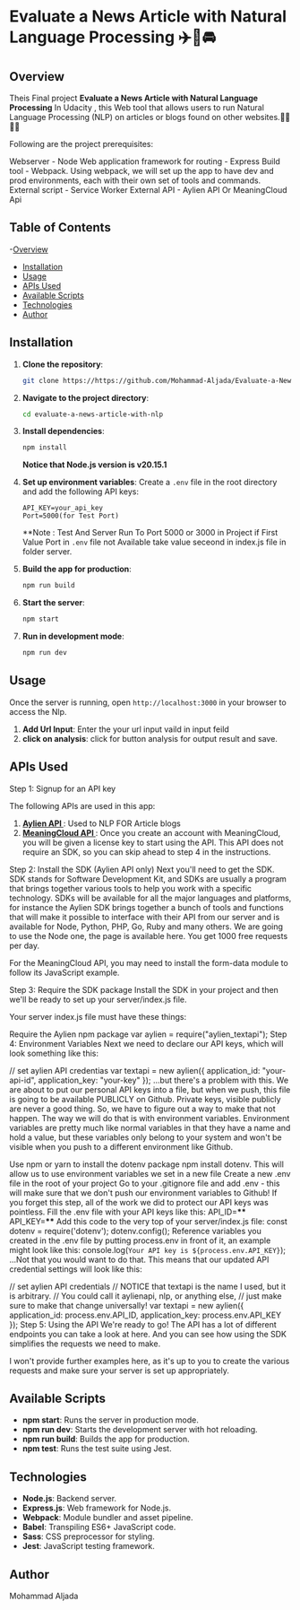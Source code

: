 # Evaluate a News Article with Natural Language Processing ✈️🚈🚘

## Overview

Theis Final project **Evaluate a News Article with Natural Language Processing** In Udacity , this Web tool that allows users to run Natural Language Processing (NLP) on articles or blogs found on other websites.🙎‍♀️🙎‍♂️

Following are the project prerequisites:

Webserver - Node Web application framework for routing - Express Build tool - Webpack. Using webpack, we will set up the app to have dev and prod environments, each with their own set of tools and commands. External script - Service Worker External API - Aylien API Or MeaningCloud Api

## Table of Contents

-[Overview](#overview)

- [Installation](#installation)
- [Usage](#usage)
- [APIs Used](#apis-used)
- [Available Scripts](#available-scripts)
- [Technologies](#technologies)
- [Author](#author)

## Installation

1. **Clone the repository**:

   ```bash
   git clone https://https://github.com/Mohammad-Aljada/Evaluate-a-News-Article-with-NLP.git
   ```

2. **Navigate to the project directory**:

   ```bash
   cd evaluate-a-news-article-with-nlp
   ```

3. **Install dependencies**:

   ```bash
   npm install
   ```

   **Notice that Node.js version is v20.15.1**

4. **Set up environment variables**:
   Create a `.env` file in the root directory and add the following API keys:

   ```
   API_KEY=your_api_key
   Port=5000(for Test Port)
   ```

   \*\*Note : Test And Server Run To Port 5000 or 3000 in Project if First Value Port in `.env` file
   not Available take value seceond in index.js file in folder server.

5. **Build the app for production**:

   ```bash
   npm run build
   ```

6. **Start the server**:

   ```bash
   npm start
   ```

7. **Run in development mode**:
   ```bash
   npm run dev
   ```

## Usage

Once the server is running, open `http://localhost:3000` in your browser to access the Nlp.

1. **Add Url Input**: Enter the your url input vaild in input feild
2. **click on analysis**: click for button analysis for output result and save.

## APIs Used

Step 1: Signup for an API key

The following APIs are used in this app:

1. **[Aylien API ](https://aylien.com/product/news-api/)**: Used to NLP FOR Article blogs
2. **[MeaningCloud API ](https://www.meaningcloud.com/developer/sentiment-analysis)**: Once you create an account with MeaningCloud, you will be given a license key to start using the API. This API does not require an SDK, so you can skip ahead to step 4 in the instructions.

Step 2: Install the SDK (Aylien API only)
Next you'll need to get the SDK. SDK stands for Software Development Kit, and SDKs are usually a program that brings together various tools to help you work with a specific technology. SDKs will be available for all the major languages and platforms, for instance the Aylien SDK brings together a bunch of tools and functions that will make it possible to interface with their API from our server and is available for Node, Python, PHP, Go, Ruby and many others. We are going to use the Node one, the page is available here. You get 1000 free requests per day.

For the MeaningCloud API, you may need to install the form-data module to follow its JavaScript example.

Step 3: Require the SDK package
Install the SDK in your project and then we'll be ready to set up your server/index.js file.

Your server index.js file must have these things:

Require the Aylien npm package
var aylien = require("aylien_textapi");
Step 4: Environment Variables
Next we need to declare our API keys, which will look something like this:

// set aylien API credentias
var textapi = new aylien({
application_id: "your-api-id",
application_key: "your-key"
});
...but there's a problem with this. We are about to put our personal API keys into a file, but when we push, this file is going to be available PUBLICLY on Github. Private keys, visible publicly are never a good thing. So, we have to figure out a way to make that not happen. The way we will do that is with environment variables. Environment variables are pretty much like normal variables in that they have a name and hold a value, but these variables only belong to your system and won't be visible when you push to a different environment like Github.

Use npm or yarn to install the dotenv package npm install dotenv. This will allow us to use environment variables we set in a new file
Create a new .env file in the root of your project
Go to your .gitignore file and add .env - this will make sure that we don't push our environment variables to Github! If you forget this step, all of the work we did to protect our API keys was pointless.
Fill the .env file with your API keys like this:
API_ID=************\*\*************
API_KEY=************\*\*************
Add this code to the very top of your server/index.js file:
const dotenv = require('dotenv');
dotenv.config();
Reference variables you created in the .env file by putting process.env in front of it, an example might look like this:
console.log(`Your API key is ${process.env.API_KEY}`);
...Not that you would want to do that. This means that our updated API credential settings will look like this:

// set aylien API credentials
// NOTICE that textapi is the name I used, but it is arbitrary.
// You could call it aylienapi, nlp, or anything else,
// just make sure to make that change universally!
var textapi = new aylien({
application_id: process.env.API_ID,
application_key: process.env.API_KEY
});
Step 5: Using the API
We're ready to go! The API has a lot of different endpoints you can take a look at here. And you can see how using the SDK simplifies the requests we need to make.

I won't provide further examples here, as it's up to you to create the various requests and make sure your server is set up appropriately.

## Available Scripts

- **npm start**: Runs the server in production mode.
- **npm run dev**: Starts the development server with hot reloading.
- **npm run build**: Builds the app for production.
- **npm test**: Runs the test suite using Jest.

## Technologies

- **Node.js**: Backend server.
- **Express.js**: Web framework for Node.js.
- **Webpack**: Module bundler and asset pipeline.
- **Babel**: Transpiling ES6+ JavaScript code.
- **Sass**: CSS preprocessor for styling.
- **Jest**: JavaScript testing framework.

## Author

Mohammad Aljada
